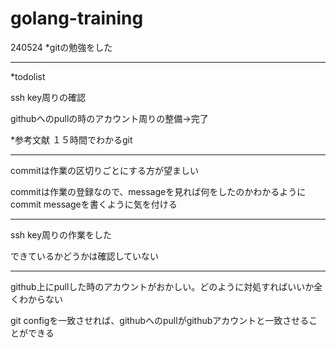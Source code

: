# golang-training

240524
*gitの勉強をした

***
*todolist

ssh key周りの確認

githubへのpullの時のアカウント周りの整備→完了






*参考文献
１５時間でわかるgit

***
commitは作業の区切りごとにする方が望ましい

commitは作業の登録なので、messageを見れば何をしたのかわかるようにcommit messageを書くように気を付ける

***
ssh key周りの作業をした

できているかどうかは確認していない

***
github上にpullした時のアカウントがおかしい。どのように対処すればいいか全くわからない

git configを一致させれば、githubへのpullがgithubアカウントと一致させることができる
